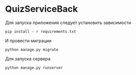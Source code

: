# QuizServiceBack
Для запуска приложения следует установить зависимости
```
pip install - r requirements.txt
```
И провести миграции 
```
python manage.py migrate
```
Для запуска сервера
```
python manage.py runserver
```
